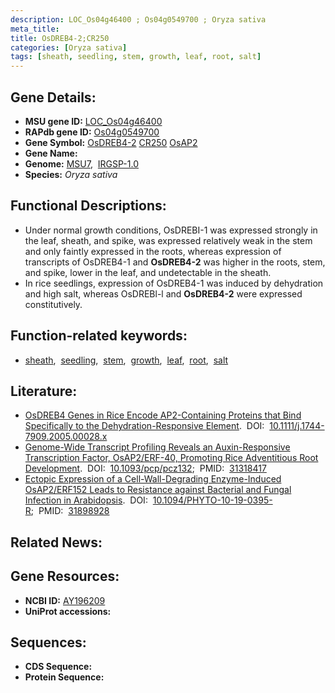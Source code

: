 ```yaml
---
description: LOC_Os04g46400 ; Os04g0549700 ; Oryza sativa
meta_title:
title: OsDREB4-2;CR250
categories: [Oryza sativa]
tags: [sheath, seedling, stem, growth, leaf, root, salt]
---
```


## Gene Details:
- **MSU gene ID:** [LOC_Os04g46400](http://rice.uga.edu/cgi-bin/ORF_infopage.cgi?orf=LOC_Os04g46400)  
- **RAPdb gene ID:** [Os04g0549700](https://rapdb.dna.affrc.go.jp/locus/?name=Os04g0549700)  
- **Gene Symbol:** <u>OsDREB4-2</u>&nbsp;<u>CR250</u>&nbsp;<u>OsAP2</u>
- **Gene Name:**
- **Genome:**  [MSU7](http://rice.uga.edu/),&nbsp;&nbsp;[IRGSP-1.0](https://rapdb.dna.affrc.go.jp/download/irgsp1.html)
- **Species:** *Oryza sativa*

## Functional Descriptions:
   - Under normal growth conditions, OsDREBI-1 was expressed strongly in the leaf, sheath, and spike, was expressed relatively weak in the stem and only faintly expressed in the roots, whereas expression of transcripts of OsDREB4-1 and **OsDREB4-2** was higher in the roots, stem, and spike, lower in the leaf, and undetectable in the sheath.
   - In rice seedlings, expression of OsDREB4-1 was induced by dehydration and high salt, whereas OsDREBl-l and **OsDREB4-2** were expressed constitutively.

## Function-related keywords:
   - [sheath](/tags/sheath/),&nbsp;&nbsp;[seedling](/tags/seedling/),&nbsp;&nbsp;[stem](/tags/stem/),&nbsp;&nbsp;[growth](/tags/growth/),&nbsp;&nbsp;[leaf](/tags/leaf/),&nbsp;&nbsp;[root](/tags/root/),&nbsp;&nbsp;[salt](/tags/salt/)

## Literature:
   - [OsDREB4 Genes in Rice Encode AP2-Containing Proteins that Bind Specifically to the Dehydration-Responsive Element](https://www.doi.org/10.1111/j.1744-7909.2005.00028.x).&nbsp;&nbsp;DOI:&nbsp;&nbsp;[10.1111/j.1744-7909.2005.00028.x](https://www.doi.org/10.1111/j.1744-7909.2005.00028.x)
   - [Genome-Wide Transcript Profiling Reveals an Auxin-Responsive Transcription Factor, OsAP2/ERF-40, Promoting Rice Adventitious Root Development](https://www.doi.org/10.1093/pcp/pcz132).&nbsp;&nbsp;DOI:&nbsp;&nbsp;[10.1093/pcp/pcz132](https://www.doi.org/10.1093/pcp/pcz132);&nbsp;&nbsp;PMID:&nbsp;&nbsp;[31318417](https://pubmed.ncbi.nlm.nih.gov/31318417/)
   - [Ectopic Expression of a Cell-Wall-Degrading Enzyme-Induced OsAP2/ERF152 Leads to Resistance against Bacterial and Fungal Infection in Arabidopsis](https://www.doi.org/10.1094/PHYTO-10-19-0395-R).&nbsp;&nbsp;DOI:&nbsp;&nbsp;[10.1094/PHYTO-10-19-0395-R](https://www.doi.org/10.1094/PHYTO-10-19-0395-R);&nbsp;&nbsp;PMID:&nbsp;&nbsp;[31898928](https://pubmed.ncbi.nlm.nih.gov/31898928/)

## Related News:

## Gene Resources:
- **NCBI ID:**  [AY196209](http://www.ncbi.nlm.nih.gov/nuccore/AY196209)
- **UniProt accessions:** [](https://www.uniprot.org/uniprotkb//entry)

## Sequences:
- **CDS Sequence:**
- **Protein Sequence:**
